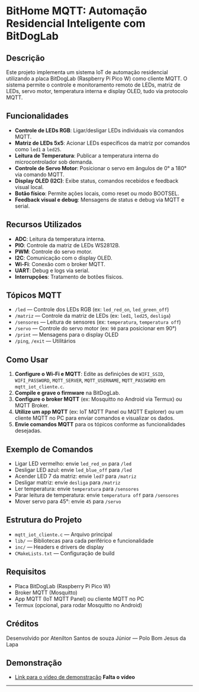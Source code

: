 # BitHome MQTT: Automação Residencial Inteligente com BitDogLab

## Descrição
Este projeto implementa um sistema IoT de automação residencial utilizando a placa BitDogLab (Raspberry Pi Pico W) como cliente MQTT. O sistema permite o controle e monitoramento remoto de LEDs, matriz de LEDs, servo motor, temperatura interna e display OLED, tudo via protocolo MQTT.

## Funcionalidades
- **Controle de LEDs RGB**: Ligar/desligar LEDs individuais via comandos MQTT.
- **Matriz de LEDs 5x5**: Acionar LEDs específicos da matriz por comandos como `led1` a `led25`.
- **Leitura de Temperatura**: Publicar a temperatura interna do microcontrolador sob demanda.
- **Controle de Servo Motor**: Posicionar o servo em ângulos de 0° a 180° via comando MQTT.
- **Display OLED (I2C)**: Exibe status, comandos recebidos e feedback visual local.
- **Botão físico**: Permite ações locais, como reset ou modo BOOTSEL.
- **Feedback visual e debug**: Mensagens de status e debug via MQTT e serial.

## Recursos Utilizados
- **ADC**: Leitura da temperatura interna.
- **PIO**: Controle da matriz de LEDs WS2812B.
- **PWM**: Controle do servo motor.
- **I2C**: Comunicação com o display OLED.
- **Wi-Fi**: Conexão com o broker MQTT.
- **UART**: Debug e logs via serial.
- **Interrupções**: Tratamento de botões físicos.

## Tópicos MQTT
- `/led` — Controle dos LEDs RGB (ex: `led_red_on`, `led_green_off`)
- `/matriz` — Controle da matriz de LEDs (ex: `led1`, `led25`, `desliga`)
- `/sensores` — Leitura de sensores (ex: `temperatura`, `temperatura off`)
- `/servo` — Controle do servo motor (ex: `90` para posicionar em 90°)
- `/print` — Mensagens para o display OLED
- `/ping`, `/exit` — Utilitários

## Como Usar
1. **Configure o Wi-Fi e MQTT**: Edite as definições de `WIFI_SSID`, `WIFI_PASSWORD`, `MQTT_SERVER`, `MQTT_USERNAME`, `MQTT_PASSWORD` em `mqtt_iot_cliente.c`.
2. **Compile e grave o firmware** na BitDogLab.
3. **Configure o broker MQTT** (ex: Mosquitto no Android via Termux) ou MQTT Broker.
4. **Utilize um app MQTT** (ex: IoT MQTT Panel ou MQTT Explorer) ou um cliente MQTT no PC para enviar comandos e visualizar os dados.
5. **Envie comandos MQTT** para os tópicos conforme as funcionalidades desejadas.

## Exemplo de Comandos
- Ligar LED vermelho: envie `led_red_on` para `/led`
- Desligar LED azul: envie `led_blue_off` para `/led`
- Acender LED 7 da matriz: envie `led7` para `/matriz`
- Desligar matriz: envie `desliga` para `/matriz`
- Ler temperatura: envie `temperatura` para `/sensores`
- Parar leitura de temperatura: envie `temperatura off` para `/sensores`
- Mover servo para 45°: envie `45` para `/servo`

## Estrutura do Projeto
- `mqtt_iot_cliente.c` — Arquivo principal
- `lib/` — Bibliotecas para cada periférico e funcionalidade
- `inc/` — Headers e drivers de display
- `CMakeLists.txt` — Configuração de build

## Requisitos
- Placa BitDogLab (Raspberry Pi Pico W)
- Broker MQTT (Mosquitto)
- App MQTT (IoT MQTT Panel) ou cliente MQTT no PC
- Termux (opcional, para rodar Mosquitto no Android)

## Créditos
Desenvolvido por Atenilton Santos de souza Júnior — Polo Bom Jesus da Lapa

## Demonstração
- [Link para o vídeo de demonstração](https://youtu.be/seuvideo) **Falta o vídeo**

---
